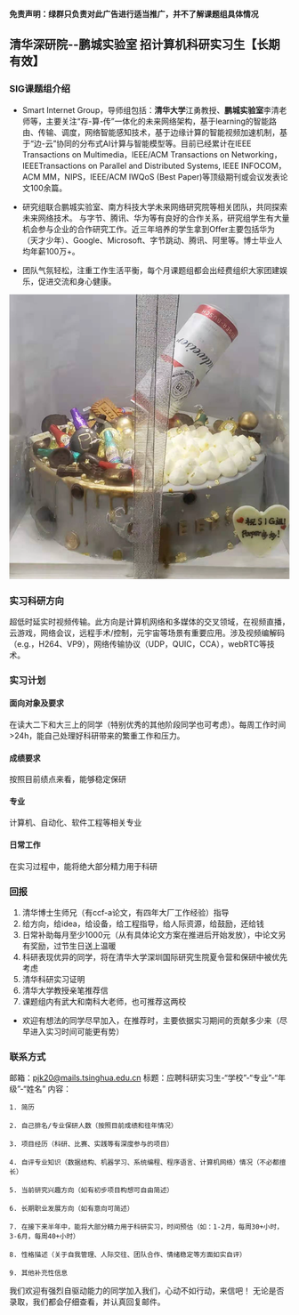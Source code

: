 **免责声明：绿群只负责对此广告进行适当推广，并不了解课题组具体情况**

## 清华深研院--鹏城实验室  招计算机科研实习生【长期有效】

### SIG课题组介绍

* Smart Internet Group，导师组包括：**清华大学**江勇教授、**鹏城实验室**李清老师等，主要关注“存-算-传”一体化的未来网络架构，基于learning的智能路由、传输、调度，网络智能感知技术，基于边缘计算的智能视频加速机制，基于“边-云”协同的分布式AI计算与智能模型等。目前已经累计在IEEE Transactions on Multimedia，IEEE/ACM Transactions on Networking，IEEETransactions on Parallel and Distributed Systems, IEEE INFOCOM，ACM MM，NIPS，IEEE/ACM IWQoS (Best Paper)等顶级期刊或会议发表论文100余篇。

* 研究组联合鹏城实验室、南方科技大学未来网络研究院等相关团队，共同探索未来网络技术。
  与字节、腾讯、华为等有良好的合作关系，研究组学生有大量机会参与企业的合作研究工作。近三年培养的学生拿到Offer主要包括华为（天才少年）、Google、Microsoft、字节跳动、腾讯、阿里等。博士毕业人均年薪100万+。

* 团队气氛轻松，注重工作生活平衡，每个月课题组都会出经费组织大家团建娱乐，促进交流和身心健康。

![](fig/sig.png)

### 

### 实习科研方向

超低时延实时视频传输。此方向是计算机网络和多媒体的交叉领域，在视频直播，云游戏，网络会议，远程手术/控制，元宇宙等场景有重要应用。涉及视频编解码（e.g.，H264、VP9），网络传输协议（UDP，QUIC，CCA），webRTC等技术。


### 实习计划

#### 面向对象及要求
在读大二下和大三上的同学（特别优秀的其他阶段同学也可考虑）。每周工作时间>24h，能自己处理好科研带来的繁重工作和压力。

#### 成绩要求

按照目前绩点来看，能够稳定保研

#### 专业

计算机、自动化、软件工程等相关专业

#### 日常工作

在实习过程中，能将绝大部分精力用于科研

### 回报

1. 清华博士生师兄（有ccf-a论文，有四年大厂工作经验）指导
2. 给方向，给idea，给设备，给工程指导，给人际资源，给鼓励，还给钱
3. 日常补助每月至少1000元（从有具体论文方案在推进后开始发放），中论文另有奖励，过节生日送上温暖
4. 科研表现优异的同学，将在清华大学深圳国际研究生院夏令营和保研中被优先考虑
5. 清华科研实习证明
6. 清华大学教授亲笔推荐信
7. 课题组内有武大和南科大老师，也可推荐这两校

* 欢迎有想法的同学尽早加入，在推荐时，主要依据实习期间的贡献多少来（尽早进入实习时间可能更有势）

### 联系方式

   邮箱：pjk20@mails.tsinghua.edu.cn
   标题：应聘科研实习生-“学校”-“专业”-“年级”-“姓名”
   内容：

    1. 简历
    
    2. 自己排名/专业保研人数（按照目前成绩和往年情况）
    
    3. 项目经历（科研、比赛、实践等有深度参与的项目）
    
    4. 自评专业知识（数据结构、机器学习、系统编程、程序语言、计算机网络）情况（不必都擅长）
    
    5. 当前研究兴趣方向（如有初步项目构想可自由简述）
    
    6. 长期职业发展方向（如有意向可简述）
    
    7. 在接下来半年中，能将大部分精力用于科研实习，时间预估（如：1-2月，每周30+小时，3-6月，每周40+小时）
    
    8. 性格描述（关于自我管理、人际交往、团队合作、情绪稳定等方面如实自评）
    
    9. 其他补充性信息

我们欢迎有强烈自驱动能力的同学加入我们，心动不如行动，来信吧！
无论是否录取，我们都会仔细查看，并认真回复邮件。
